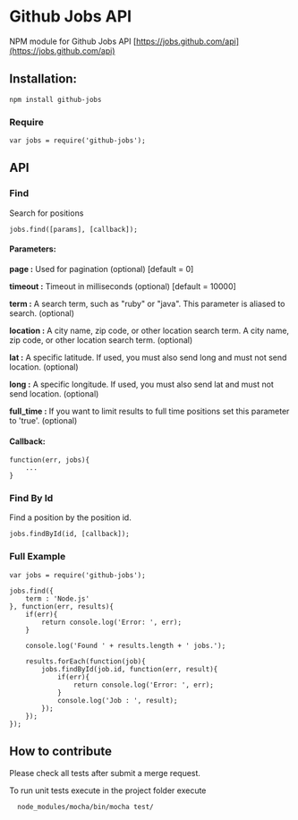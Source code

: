 Github Jobs API
===========

NPM module for Github Jobs API [https://jobs.github.com/api](https://jobs.github.com/api)

## Installation:

````
npm install github-jobs
````

### Require

````
var jobs = require('github-jobs');
````


## API

### Find

Search for positions

````
jobs.find([params], [callback]);
````

#### Parameters:

**page :** Used for pagination (optional) [default = 0]

**timeout :** Timeout in milliseconds (optional) [default = 10000]

**term :** A search term, such as "ruby" or "java". This parameter is aliased to search. (optional)

**location :**  A city name, zip code, or other location search term.
 A city name, zip code, or other location search term. (optional)

**lat :**  A specific latitude. If used, you must also send long and must not send location. (optional)

**long :** A specific longitude. If used, you must also send lat and must not send location. (optional)

**full_time :** If you want to limit results to full time positions set this parameter to 'true'. (optional)

#### Callback:

````
function(err, jobs){
    ...
}
````

### Find By Id

Find a position by the position id.

````
jobs.findById(id, [callback]);
````


### Full Example

    var jobs = require('github-jobs');

    jobs.find({
        term : 'Node.js'
    }, function(err, results){
        if(err){
            return console.log('Error: ', err);
        }

        console.log('Found ' + results.length + ' jobs.');

        results.forEach(function(job){
            jobs.findById(job.id, function(err, result){
                if(err){
                    return console.log('Error: ', err);
                }
                console.log('Job : ', result);
            });
        });
    });

## How to contribute
Please check all tests after submit a merge request.

To run unit tests execute in the project folder execute
```bash
  node_modules/mocha/bin/mocha test/
```

